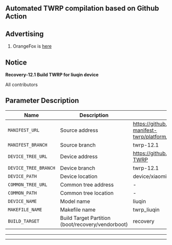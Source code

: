## Automated TWRP compilation based on Github Action

## Advertising

1. OrangeFox is [here](https://github.com/azwhikaru/Action-OFRP-Builder)

## Notice

**Recovery-12.1 Build TWRP for liuqin device**



All contributors

## Parameter Description

| Name                 | Description                                       | Example                                                      |
| -------------------- | ------------------------------------------------- | ------------------------------------------------------------ |
| `MANIFEST_URL`       | Source address                                    | https://github.com/minimal-manifest-twrp/platform_manifest_twrp_aosp.git |
| `MANIFEST_BRANCH`    | Source branch                                     | twrp-12.1                                                    |
| `DEVICE_TREE_URL`    | Device address                                    | https://github.com/MNDIA/LIUQIN-TWRP                         |
| `DEVICE_TREE_BRANCH` | Device branch                                     | twrp-12.1                                                    |
| `DEVICE_PATH`        | Device location                                   | device/xiaomi/liuqin                                         |
| `COMMON_TREE_URL`    | Common tree address                               | - |
| `COMMON_PATH`        | Common tree location                              | - |
| `DEVICE_NAME`        | Model name                                        | liuqin                                                       |
| `MAKEFILE_NAME`      | Makefile name                                     | twrp_liuqin                                                  |
| `BUILD_TARGET`       | Build Target Partition (boot/recovery/vendorboot) | recovery                                                     |

-----


-----
